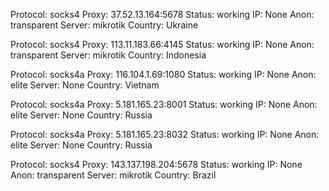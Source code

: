 Protocol: socks4
Proxy: 37.52.13.164:5678
Status: working
IP: None
Anon: transparent
Server: mikrotik
Country: Ukraine

Protocol: socks4
Proxy: 113.11.183.66:4145
Status: working
IP: None
Anon: transparent
Server: mikrotik
Country: Indonesia

Protocol: socks4a
Proxy: 116.104.1.69:1080
Status: working
IP: None
Anon: elite
Server: None
Country: Vietnam

Protocol: socks4a
Proxy: 5.181.165.23:8001
Status: working
IP: None
Anon: elite
Server: None
Country: Russia

Protocol: socks4a
Proxy: 5.181.165.23:8032
Status: working
IP: None
Anon: elite
Server: None
Country: Russia

Protocol: socks4
Proxy: 143.137.198.204:5678
Status: working
IP: None
Anon: transparent
Server: mikrotik
Country: Brazil

